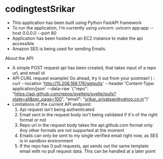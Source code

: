 # codingtestSrikar

- This application has been built using Python FastAPI framework
- To run the application, I'm currently using uvicorn: uvicorn app:app --host 0.0.0.0 --port 80
- Application has been hosted on an EC2 instance to make the api accessible
- Amazon SES is being used for sending Emails.

About the API: 
- A simple POST request api has been created, that takes input of a repo url, and email id
- API CURL request example( Go ahead, try it out from your postman! ) : 
    curl --location 'http://15.206.166.176/getpulls' --header 'Content-Type: application/json' --data-raw '{"repo": "https://api.github.com/repos/sveltejs/svelte/pulls?state=all&per_page=100", "email": "srikar_srivatsav@yahoo.co.in"}'
- Limitations of the current API endpoint: 
    1. Api request isn't being authenticated
    2. Email sent in the request body isn't being validated if it's of the right format or not
    3. Repo url in the request body takes the api.github.com format only. Any other formats are not supported at the moment
    4. Emails can only be sent to my single verified email right now, as SES is in sandbox environment
    5. If the repo has 0 pull requests, api sends out the same template email with no pull request data. This can be handled at a later point

